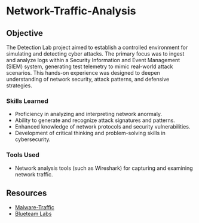 # Network-Traffic-Analysis

## Objective

The Detection Lab project aimed to establish a controlled environment for simulating and detecting cyber attacks. The primary focus was to ingest and analyze logs within a Security Information and Event Management (SIEM) system, generating test telemetry to mimic real-world attack scenarios. This hands-on experience was designed to deepen understanding of network security, attack patterns, and defensive strategies.

### Skills Learned

- Proficiency in analyzing and interpreting network anormaly.
- Ability to generate and recognize attack signatures and patterns.
- Enhanced knowledge of network protocols and security vulnerabilities.
- Development of critical thinking and problem-solving skills in cybersecurity.

### Tools Used

- Network analysis tools (such as Wireshark) for capturing and examining network traffic.

## Resources
- <a href="https://www.malware-traffic-analysis.net/">Malware-Traffic</a>
- <a href="https://cyberdefenders.org/blueteam-ctf-challenges/">Blueteam Labs</a>
